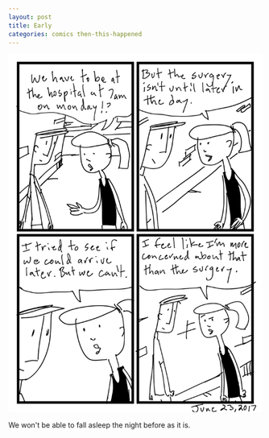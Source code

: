 ```yaml
---
layout: post
title: Early
categories: comics then-this-happened
---
```

![early](/public/images/june-23-2017-comic.png)

We won't be able to fall asleep the night before as it is.